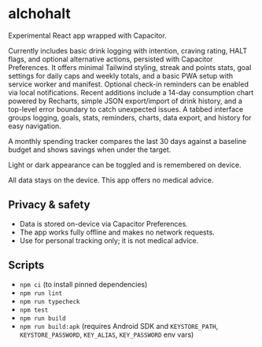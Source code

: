 # alchohalt

Experimental React app wrapped with Capacitor.

Currently includes basic drink logging with intention, craving rating, HALT flags, and optional alternative actions, persisted with Capacitor Preferences. It offers minimal Tailwind styling, streak and points stats, goal settings for daily caps and weekly totals, and a basic PWA setup with service worker and manifest. Optional check-in reminders can be enabled via local notifications. Recent additions include a 14-day consumption chart powered by Recharts, simple JSON export/import of drink history, and a top-level error boundary to catch unexpected issues.
A tabbed interface groups logging, goals, stats, reminders, charts, data export, and history for easy navigation.

A monthly spending tracker compares the last 30 days against a baseline budget and shows savings when under the target.

Light or dark appearance can be toggled and is remembered on device.

All data stays on the device. This app offers no medical advice.

## Privacy & safety
- Data is stored on-device via Capacitor Preferences.
- The app works fully offline and makes no network requests.
- Use for personal tracking only; it is not medical advice.

## Scripts
- `npm ci` (to install pinned dependencies)
- `npm run lint`
- `npm run typecheck`
- `npm test`
- `npm run build`
- `npm run build:apk` (requires Android SDK and `KEYSTORE_PATH`, `KEYSTORE_PASSWORD`, `KEY_ALIAS`, `KEY_PASSWORD` env vars)
